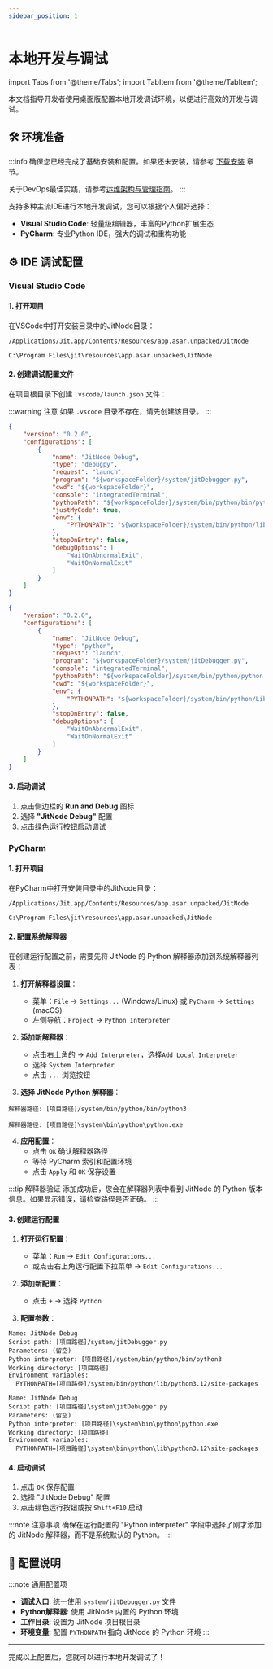 ```yaml
---
sidebar_position: 1
---
```


# 本地开发与调试

import Tabs from '@theme/Tabs';
import TabItem from '@theme/TabItem';

本文档指导开发者使用桌面版配置本地开发调试环境，以便进行高效的开发与调试。

## 🛠️ 环境准备

:::info 
确保您已经完成了基础安装和配置。如果还未安装，请参考 [下载安装](../tutorial/下载安装) 章节。

关于DevOps最佳实践，请参考[运维架构与管理指南](./运维架构与管理指南)。
:::

支持多种主流IDE进行本地开发调试，您可以根据个人偏好选择：

- **Visual Studio Code**: 轻量级编辑器，丰富的Python扩展生态
- **PyCharm**: 专业Python IDE，强大的调试和重构功能

## ⚙️ IDE 调试配置

### Visual Studio Code

#### 1. 打开项目

在VSCode中打开安装目录中的JitNode目录：

```shell title="MacOS中的路径"
/Applications/Jit.app/Contents/Resources/app.asar.unpacked/JitNode
```

```shell title="Windows中的路径"
C:\Program Files\jit\resources\app.asar.unpacked\JitNode
```

#### 2. 创建调试配置文件

在项目根目录下创建 `.vscode/launch.json` 文件：

:::warning 注意
如果 `.vscode` 目录不存在，请先创建该目录。
:::

<Tabs>
  <TabItem value="vscode-mac" label="🍎 macOS / Linux" default>

```json title=".vscode/launch.json"
{
    "version": "0.2.0",
    "configurations": [
        {
            "name": "JitNode Debug",
            "type": "debugpy",
            "request": "launch",
            "program": "${workspaceFolder}/system/jitDebugger.py",
            "cwd": "${workspaceFolder}",
            "console": "integratedTerminal",
            "pythonPath": "${workspaceFolder}/system/bin/python/bin/python3",
            "justMyCode": true,
            "env": {
                "PYTHONPATH": "${workspaceFolder}/system/bin/python/lib/python3.12/site-packages"
            },
            "stopOnEntry": false,
            "debugOptions": [
                "WaitOnAbnormalExit",
                "WaitOnNormalExit"
            ]
        }
    ]
}
```

  </TabItem>
  <TabItem value="vscode-windows" label="🪟 Windows">

```json title=".vscode/launch.json"
{
    "version": "0.2.0",
    "configurations": [
        {
            "name": "JitNode Debug",
            "type": "python",
            "request": "launch",
            "program": "${workspaceFolder}/system/jitDebugger.py",
            "console": "integratedTerminal",
            "pythonPath": "${workspaceFolder}/system/bin/python/python.exe",
            "cwd": "${workspaceFolder}",
            "env": {
                "PYTHONPATH": "${workspaceFolder}/system/bin/python/Lib/site-packages"
            },
            "stopOnEntry": false,
            "debugOptions": [
                "WaitOnAbnormalExit",
                "WaitOnNormalExit"
            ]
        }
    ]
}
```

  </TabItem>
</Tabs>

#### 3. 启动调试

1. 点击侧边栏的 **Run and Debug** 图标
2. 选择 **"JitNode Debug"** 配置
3. 点击绿色运行按钮启动调试

### PyCharm

#### 1. 打开项目

在PyCharm中打开安装目录中的JitNode目录：

```shell title="MacOS中的路径"
/Applications/Jit.app/Contents/Resources/app.asar.unpacked/JitNode
```

```shell title="Windows中的路径"
C:\Program Files\jit\resources\app.asar.unpacked\JitNode
```

#### 2. 配置系统解释器

在创建运行配置之前，需要先将 JitNode 的 Python 解释器添加到系统解释器列表：

1. **打开解释器设置**：
   - 菜单：`File` → `Settings...` (Windows/Linux) 或 `PyCharm` → `Settings` (macOS)
   - 左侧导航：`Project` → `Python Interpreter`

2. **添加新解释器**：
   - 点击右上角的 → `Add Interpreter`，选择`Add Local Interpreter`
   - 选择 `System Interpreter`
   - 点击 `...` 浏览按钮

3. **选择 JitNode Python 解释器**：

<Tabs>
  <TabItem value="pycharm-interp-mac" label="🍎 macOS / Linux" default>

```
解释器路径: [项目路径]/system/bin/python/bin/python3
```

  </TabItem>
  <TabItem value="pycharm-interp-windows" label="🪟 Windows">

```
解释器路径: [项目路径]\system\bin\python\python.exe
```

  </TabItem>
</Tabs>

4. **应用配置**：
   - 点击 `OK` 确认解释器路径
   - 等待 PyCharm 索引和配置环境
   - 点击 `Apply` 和 `OK` 保存设置

:::tip 解释器验证
添加成功后，您会在解释器列表中看到 JitNode 的 Python 版本信息。如果显示错误，请检查路径是否正确。
:::

#### 3. 创建运行配置

1. **打开运行配置**：
   - 菜单：`Run` → `Edit Configurations...`
   - 或点击右上角运行配置下拉菜单 → `Edit Configurations...`

2. **添加新配置**：
   - 点击 `+` → 选择 `Python`

3. **配置参数**：

<Tabs>
  <TabItem value="pycharm-mac" label="🍎 macOS / Linux" default>

```
Name: JitNode Debug
Script path: [项目路径]/system/jitDebugger.py
Parameters: (留空)
Python interpreter: [项目路径]/system/bin/python/bin/python3
Working directory: [项目路径]
Environment variables:
  PYTHONPATH=[项目路径]/system/bin/python/lib/python3.12/site-packages
```

  </TabItem>
  <TabItem value="pycharm-windows" label="🪟 Windows">

```
Name: JitNode Debug
Script path: [项目路径]\system\jitDebugger.py
Parameters: (留空)
Python interpreter: [项目路径]\system\bin\python\python.exe
Working directory: [项目路径]
Environment variables:
  PYTHONPATH=[项目路径]\system\bin\python\lib\python3.12\site-packages
```

  </TabItem>
</Tabs>

#### 4. 启动调试

1. 点击 `OK` 保存配置
2. 选择 "JitNode Debug" 配置
3. 点击绿色运行按钮或按 `Shift+F10` 启动

:::note 注意事项
确保在运行配置的 "Python interpreter" 字段中选择了刚才添加的 JitNode 解释器，而不是系统默认的 Python。
:::

## 📝 配置说明

:::note 通用配置项
- **调试入口**: 统一使用 `system/jitDebugger.py` 文件
- **Python解释器**: 使用 JitNode 内置的 Python 环境
- **工作目录**: 设置为 JitNode 项目根目录
- **环境变量**: 配置 `PYTHONPATH` 指向 JitNode 的 Python 环境
:::

---

完成以上配置后，您就可以进行本地开发调试了！
